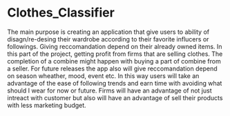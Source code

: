 # Clothes_Classifier
The main purpose is creating an application that give users to ability of disagn/re-desing their wardrobe according to their favorite influcers or followings.
Giving reccomandation depend on their already owned items. In this part of the project, getting profit from firms that are selling clothes.
The completion of a combine might happen with  buying a part of combine from a seller.
For future releases the app also will give reccomandation depend on season wheather, mood, event etc.
In this way users will take an advantage of the ease of following trends and earn time with avoiding what should I wear for now or future.
Firms will have an advantage of not just intreact with customer but also will have an advantage of sell their products with less marketing budget. 
